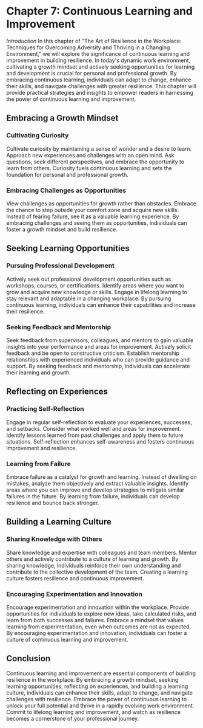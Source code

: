 Chapter 7: Continuous Learning and Improvement
==============================================

*Introduction* In this chapter of "The Art of Resilience in the Workplace: Techniques for Overcoming Adversity and Thriving in a Changing Environment," we will explore the significance of continuous learning and improvement in building resilience. In today's dynamic work environment, cultivating a growth mindset and actively seeking opportunities for learning and development is crucial for personal and professional growth. By embracing continuous learning, individuals can adapt to change, enhance their skills, and navigate challenges with greater resilience. This chapter will provide practical strategies and insights to empower readers in harnessing the power of continuous learning and improvement.

Embracing a Growth Mindset
--------------------------

### Cultivating Curiosity

Cultivate curiosity by maintaining a sense of wonder and a desire to learn. Approach new experiences and challenges with an open mind. Ask questions, seek different perspectives, and embrace the opportunity to learn from others. Curiosity fuels continuous learning and sets the foundation for personal and professional growth.

### Embracing Challenges as Opportunities

View challenges as opportunities for growth rather than obstacles. Embrace the chance to step outside your comfort zone and acquire new skills. Instead of fearing failure, see it as a valuable learning experience. By embracing challenges and seeing them as opportunities, individuals can foster a growth mindset and build resilience.

Seeking Learning Opportunities
------------------------------

### Pursuing Professional Development

Actively seek out professional development opportunities such as workshops, courses, or certifications. Identify areas where you want to grow and acquire new knowledge or skills. Engage in lifelong learning to stay relevant and adaptable in a changing workplace. By pursuing continuous learning, individuals can enhance their capabilities and increase their resilience.

### Seeking Feedback and Mentorship

Seek feedback from supervisors, colleagues, and mentors to gain valuable insights into your performance and areas for improvement. Actively solicit feedback and be open to constructive criticism. Establish mentorship relationships with experienced individuals who can provide guidance and support. By seeking feedback and mentorship, individuals can accelerate their learning and growth.

Reflecting on Experiences
-------------------------

### Practicing Self-Reflection

Engage in regular self-reflection to evaluate your experiences, successes, and setbacks. Consider what worked well and areas for improvement. Identify lessons learned from past challenges and apply them to future situations. Self-reflection enhances self-awareness and fosters continuous improvement and resilience.

### Learning from Failure

Embrace failure as a catalyst for growth and learning. Instead of dwelling on mistakes, analyze them objectively and extract valuable insights. Identify areas where you can improve and develop strategies to mitigate similar failures in the future. By learning from failure, individuals can develop resilience and bounce back stronger.

Building a Learning Culture
---------------------------

### Sharing Knowledge with Others

Share knowledge and expertise with colleagues and team members. Mentor others and actively contribute to a culture of learning and growth. By sharing knowledge, individuals reinforce their own understanding and contribute to the collective development of the team. Creating a learning culture fosters resilience and continuous improvement.

### Encouraging Experimentation and Innovation

Encourage experimentation and innovation within the workplace. Provide opportunities for individuals to explore new ideas, take calculated risks, and learn from both successes and failures. Embrace a mindset that values learning from experimentation, even when outcomes are not as expected. By encouraging experimentation and innovation, individuals can foster a culture of continuous learning and improvement.

Conclusion
----------

Continuous learning and improvement are essential components of building resilience in the workplace. By embracing a growth mindset, seeking learning opportunities, reflecting on experiences, and building a learning culture, individuals can enhance their skills, adapt to change, and navigate challenges with resilience. Embrace the power of continuous learning to unlock your full potential and thrive in a rapidly evolving work environment. Commit to lifelong learning and improvement, and watch as resilience becomes a cornerstone of your professional journey.
